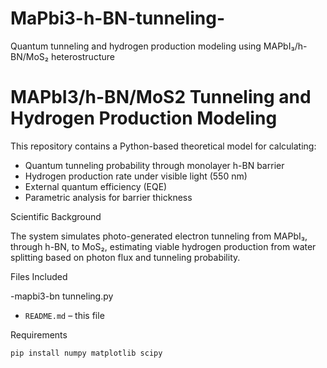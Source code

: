 # MaPbi3-h-BN-tunneling-
Quantum tunneling and hydrogen production modeling using MAPbI₃/h-BN/MoS₂ heterostructure
# MAPbI3/h-BN/MoS2 Tunneling and Hydrogen Production Modeling

This repository contains a Python-based theoretical model for calculating:

- Quantum tunneling probability through monolayer h-BN barrier
- Hydrogen production rate under visible light (550 nm)
- External quantum efficiency (EQE)
- Parametric analysis for barrier thickness
  
Scientific Background

The system simulates photo-generated electron tunneling from MAPbI₃, through h-BN, to MoS₂, estimating viable hydrogen production from water splitting based on photon flux and tunneling probability.

Files Included

-mapbi3-bn tunneling.py
- `README.md` – this file
  
Requirements

```bash
pip install numpy matplotlib scipy
